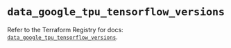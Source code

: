 # `data_google_tpu_tensorflow_versions`

Refer to the Terraform Registry for docs: [`data_google_tpu_tensorflow_versions`](https://registry.terraform.io/providers/hashicorp/google-beta/6.11.1/docs/data-sources/google_tpu_tensorflow_versions).
